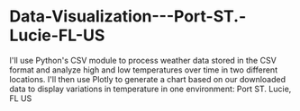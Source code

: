 # Data-Visualization---Port-ST.-Lucie-FL-US
I'll use Python's CSV module to process weather data stored in the CSV format and analyze high and low temperatures over time in two different locations. I'll then use Plotly to generate a chart based on our downloaded data to display variations in temperature in one environment:  Port ST. Lucie, FL US
